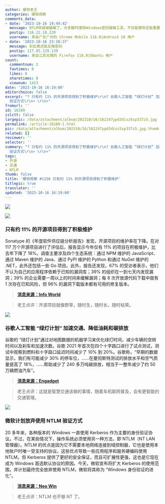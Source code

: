 ```yaml
---
author: 硬核老王
categories: 硬核观察
comments_data:
- date: '2023-10-16 19:49:42'
  message: NTLM早就被破解了，大多数PE都有Windows密码破解工具，不仅能移除还能重置密码。
  postip: 116.22.18.220
  username: 来自广东广州的 Chrome Mobile 118.0|Android 10 用户
- date: '2023-10-16 23:18:37'
  message: 彩虹表还能反推密码
  postip: 117.85.129.139
  username: 来自江苏无锡的 Firefox 118.0|Ubuntu 用户
count:
  commentnum: 2
  favtimes: 0
  likes: 0
  sharetimes: 0
  viewnum: 1423
date: '2023-10-16 16:19:00'
editorchoice: false
excerpt: "? 只有约 11% 的开源项目得到了积极维护\r\n? 谷歌人工智能 “绿灯计划” 加速交通、降低油耗和碳排放\r\n? 微软计划放弃使用 NTLM
  验证方式\r\n» \r\n»"
fromurl: ''
id: 16289
islctt: false
largepic: /data/attachment/album/202310/16/162247ypd3disz5sp337z5.jpg
permalink: /article-16289-1.html
pic: /data/attachment/album/202310/16/162247ypd3disz5sp337z5.jpg.thumb.jpg
related: []
reviewer: ''
selector: ''
summary: "? 只有约 11% 的开源项目得到了积极维护\r\n? 谷歌人工智能 “绿灯计划” 加速交通、降低油耗和碳排放\r\n? 微软计划放弃使用 NTLM
  验证方式\r\n» \r\n»"
tags:
- 开源
- 交通
- NTLM
thumb: false
title: '硬核观察 #1156 只有约 11% 的开源项目得到了积极维护'
titlepic: true
translator: ''
updated: '2023-10-16 16:19:00'
---
```


![](/data/attachment/album/202310/16/162247ypd3disz5sp337z5.jpg)


![](/data/attachment/album/202310/16/161728d39ty6daaade66ud.jpg)


### 只有约 11% 的开源项目得到了积极维护


Sonatype 的《年度软件供应链分析报告》发现，开源项目的维护率在下降。在对 117 万个开源项目进行了评估后，报告显示今年仅有 11% 的项目在积极维护，比去年下降了 18%。调查主要涉及四个生态系统：通过 NPM 维护的 JavaScript、通过 Maven 维护的 Java、通过 PyPI 维护的 Python 和通过 NuGet 维护的 .NET，此外还包括一些 Go 项目。此外，报告还发现，67% 的受访者表示，他们不认为自己的应用程序依赖于已知的漏洞库；39% 的组织在一到七天内发现漏洞；39% 的企业需要一周以上的时间来缓解漏洞；每 8 次开放源代码下载中就有 1 次存在已知风险，但 96% 的漏洞下载版本都有可用的修复版本。



> 
> **[消息来源：Info World](https://www.infoworld.com/article/3708630/report-finds-few-open-source-projects-actively-maintained.html)**
> 
> 
> 



> 
> 老王点评：开源项目就像野草，随时生，随时长，随时枯荣。
> 
> 
> 


![](/data/attachment/album/202310/16/161852h9j99lx66956c66k.jpg)


### 谷歌人工智能 “绿灯计划” 加速交通、降低油耗和碳排放


谷歌的 “绿灯计划”通过对地图数据的机器学习来优化绿灯时间，减少车辆的空转时间以及刹车和加速次数。谷歌 2021 年首次在四个十字路口进行了试点测试，测试中观察到燃料和十字路口延迟时间减少了 10% 到 20%。谷歌称，“早期的数据显示，我们有可能减少 30% 的停车位，……在曼彻斯特测试的排放水平和空气质量提高了 18%，……帮助减少了 240 多万吨碳排放，相当于一整年减少了约 50 万辆燃油汽车”。



> 
> **[消息来源：Engadget](https://www.engadget.com/google-ai-stoplight-program-project-green-light-sustainability-traffic-110015328.html)**
> 
> 
> 



> 
> 老王点评：这就是智慧交通该做的事情，随着车机联网普及，会有更智能的交通管理。
> 
> 
> 


![](/data/attachment/album/202310/16/161908o5oow599vvse7sxi.jpg)


### 微软计划放弃使用 NTLM 验证方式


20 多年来，各种版本的 Windows 一直使用 Kerberos 作为主要的身份验证协议。不过，在某些情况下，操作系统必须使用另一种方法，即 NTLM（NT LAN 管理器）。NTLM 的优点是因为它不需要本地网络连接到域控制器，它也是使用本地账户时唯一受支持的协议。这些优点导致一些应用程序和服务硬编码使用 NTLM。但 Kerberos 提供了更好的安全保证，而且可扩展性更强，这也是它现在成为 Windows 首选默认协议的原因。今天，微软宣布将扩大 Kerberos 的使用范围，并计划最终完全放弃使用 NTLM，微软将其称为 “Windows 身份验证的进化”。



> 
> **[消息来源：Neo Win](https://www.neowin.net/news/microsoft-wants-to-eventually-disable-ntlm-authentication-in-windows-11/)**
> 
> 
> 



> 
> 老王点评：NTLM 也不够 NT 了。
> 
> 
>